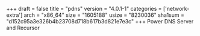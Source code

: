 +++
draft = false
title = "pdns"
version = "4.0.1-1"
categories = ['network-extra']
arch = "x86_64"
size = "1605188"
usize = "8230036"
sha1sum = "d152c95a3e326b4b23708d718b617b3d821e7e3c"
+++
Power DNS Server and Recursor